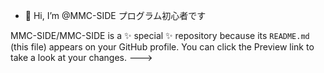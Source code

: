 - 👋 Hi, I’m @MMC-SIDE
プログラム初心者です

MMC-SIDE/MMC-SIDE is a ✨ special ✨ repository because its `README.md` (this file) appears on your GitHub profile.
You can click the Preview link to take a look at your changes.
--->
